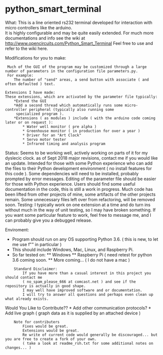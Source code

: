 # python_smart_terminal
What:
    This is a line oriented rs232 terminal developed for interaction with micro controllers like the arduino.  
    It is highly configurable and may be quite easily extended.
    For much more documentations and info see the wiki at http://www.opencircuits.com/Python_Smart_Terminal
    Feel free to use and refer to the wiki here.
  
 Modifications for you to make:
  
     Much of the GUI of the program may be customized through a large number of parameters in the configuration file parameters.py.
     For example:
  	    The number of "send" areas, a send button with associate ( and often defaulted ) text.
  
    Extensions I have made:
  	These extensions, which are activated by the parameter file typically:
	    *Extend the GUI   
	    *Add a second thread which automatically runs some micro-controller peripheral (typically also running some
         specialized program ).
        *Extensions ( as modules ) include ( with the arduino code coming later or on request ):
            * Water well monitor ( pre alpha )
            * Greenhouse monitor ( in production for over a year )
            * Driver for an "Art Clock"
            * Servo motor tester 
            * Infrared timing and analysis program
        

Status: 
  Seems to be working well, actively working on parts of it for my dyslecic clock.
  as of Sept 2018 major revisions, contact me if you would like an update.
  Intended for those with some Python experience who can add the files to their Python development environment ( no install features for   this code ). Some dependencies will need to be installed, probably prompted by error messages. Editing of the parameter file 
  should be   easier for those with Python experience. Users should find some useful documentation in the code, this is still a work in     progress. Much code has been lifted from other projects of mine, some artifacts of the other projects remain.  Some unnecessary files
  left over from refactoring, will be removed soon.
      Testing:  I typically work on one extension at a time and do turn ins without much in the way of unit testing, so I may
      have broken something.  If you want some particular feature to work, feel free to message me, and I can probably give
      you a debugged release.
  
Enviroment: 
* Program should run on any OS supporting Python 3.6. ( this is new, to let me use f"" in particular )
* This should include Windows, Mac, Linux, and Raspberry Pi.  
* So far tested on:
** Windows 
** Raspberry Pi ( need retest for python 3.6 coming soon.
** More coming... ( I do not have a mac ) 

 
``` 
	Standard Disclaimer:
		If you have more than a casual interest in this project you should contact me 
		( no_spam_please_666 at comcast.net ) and see if the repository is actually in good shape.  
		I may well have improved software and or documentation.  
		I will try to answer all questions and perhaps even clean up what already exists.	
``` 		

Would You Like to Contribute??
	* Add other communication protocols?
	* Add live graph ( graph data as it is supplied by an attached device )
	
```	
	Note for contributers 
		Fixes would be great.
		Extensions would be great.
		Re write of current code would generally be discouraged... but you are free to create a fork of your own.
		( take a look at readme_rsh.txt for some additional notes on changes... )
	
```
